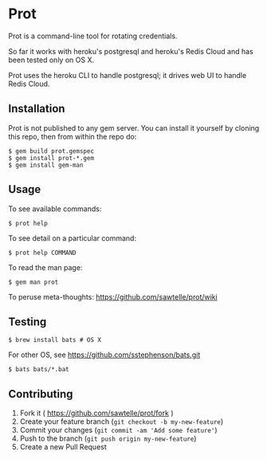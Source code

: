 # Prot

Prot is a command-line tool for rotating credentials.

So far it works with heroku's postgresql and heroku's Redis Cloud
and has been tested only on OS X.

Prot uses the heroku CLI to handle postgresql; it drives web UI
to handle Redis Cloud.

## Installation

Prot is not published to any gem server. You can install it yourself
by cloning this repo, then from within the repo do:

    $ gem build prot.gemspec
    $ gem install prot-*.gem
    $ gem install gem-man

## Usage

To see available commands:

    $ prot help

To see detail on a particular command:

    $ prot help COMMAND

To read the man page:

    $ gem man prot

To peruse meta-thoughts: https://github.com/sawtelle/prot/wiki

## Testing

    $ brew install bats # OS X

For other OS, see https://github.com/sstephenson/bats.git

    $ bats bats/*.bat

## Contributing

1. Fork it ( https://github.com/sawtelle/prot/fork )
2. Create your feature branch (`git checkout -b my-new-feature`)
3. Commit your changes (`git commit -am 'Add some feature'`)
4. Push to the branch (`git push origin my-new-feature`)
5. Create a new Pull Request


